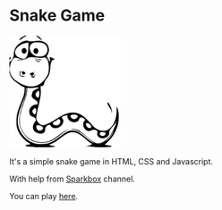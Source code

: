 # Snake Game
<img style="width: 200px;height: 200px;" src="./img/snake-logo-removebg-preview.png">

It's a simple snake game in HTML, CSS and Javascript.

With help from <a href="https://www.youtube.com/watch?v=9a5xfJjZaFE&t=1319s" target="_blank">Sparkbox</a> channel.

You can play <a href="https://anderson-monte.github.io/snakegame/" target="_blank">here</a>.
